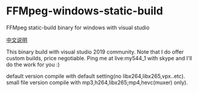 # FFMpeg-windows-static-build
FFMpeg static-build binary for windows with visual studio

[中文说明](https://github.com/Terodee/FFMpeg-windows-static-build/blob/main/README-cn.md)

This binary build with visual studio 2019 community.
Note that I do offer custom builds, price negotiable. Ping me at live:my544_1 with skype and I'll do the work for you :)

default version compile with default setting(no libx264,libx265,vpx..etc).
small file version compile with mp3,h264,libx265;mp4,hevc(muxer) only).

